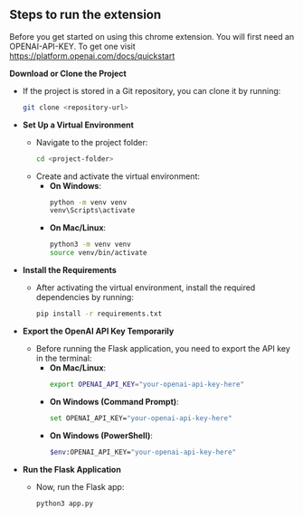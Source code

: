 ## Steps to run the extension

Before you get started on using this chrome extension. You will first need an OPENAI-API-KEY. 
To get one visit https://platform.openai.com/docs/quickstart

**Download or Clone the Project**
  - If the project is stored in a Git repository, you can clone it by running:
    ```bash
    git clone <repository-url>
    ```

- **Set Up a Virtual Environment**
  - Navigate to the project folder:
    ```bash
    cd <project-folder>
    ```
  - Create and activate the virtual environment:
    - **On Windows**:
      ```bash
      python -m venv venv
      venv\Scripts\activate
      ```
    - **On Mac/Linux**:
      ```bash
      python3 -m venv venv
      source venv/bin/activate
      ```

- **Install the Requirements**
  - After activating the virtual environment, install the required dependencies by running:
    ```bash
    pip install -r requirements.txt
    ```

- **Export the OpenAI API Key Temporarily**
  - Before running the Flask application, you need to export the API key in the terminal:
    - **On Mac/Linux**:
      ```bash
      export OPENAI_API_KEY="your-openai-api-key-here"
      ```
    - **On Windows (Command Prompt)**:
      ```bash
      set OPENAI_API_KEY="your-openai-api-key-here"
      ```
    - **On Windows (PowerShell)**:
      ```bash
      $env:OPENAI_API_KEY="your-openai-api-key-here"
      ```

- **Run the Flask Application**
  - Now, run the Flask app:
    ```bash
    python3 app.py
    ```

